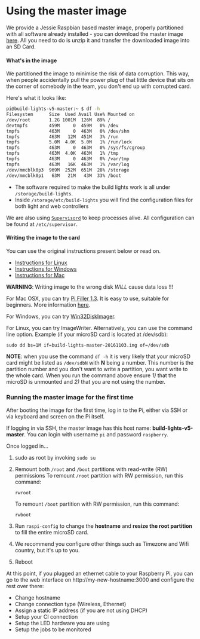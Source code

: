 # Using the master image

We provide a Jessie Raspbian based master image, properly partitioned with all software already installed - you can download the master image [here](https://s3-ap-southeast-2.amazonaws.com/dius-build-lights-assets/build-lights-master-20161122.zip). All you need to do is unzip it and transfer the downloaded image into an SD Card.

#### What's in the image

We partitioned the image to minimise the risk of data corruption. This way, when people accidentally pull the power plug of that little device that sits on the corner of somebody in the team, you don't end up with corrupted card.

Here's what it looks like:

```sh
pi@build-lights-v5-master:~ $ df -h
Filesystem      Size  Used Avail Use% Mounted on
/dev/root       1.2G 1001M  126M  89% /
devtmpfs        459M     0  459M   0% /dev
tmpfs           463M     0  463M   0% /dev/shm
tmpfs           463M   12M  451M   3% /run
tmpfs           5.0M  4.0K  5.0M   1% /run/lock
tmpfs           463M     0  463M   0% /sys/fs/cgroup
tmpfs           463M  4.0K  463M   1% /tmp
tmpfs           463M     0  463M   0% /var/tmp
tmpfs           463M   16K  463M   1% /var/log
/dev/mmcblk0p3  969M  252M  651M  28% /storage
/dev/mmcblk0p1   63M   21M   43M  33% /boot
```

* The software required to make the build lights work is all under `/storage/build-lights`.
* Inside `/storage/etc/build-lights` you will find the configuration files for both light and web controllers

We are also using [`Supervisord`](http://supervisord.org) to keep processes alive. All configuration can be found at `/etc/supervisor`.

#### Writing the image to the card

You can use the original instructions present below or read on.

* [Instructions for Linux](https://www.raspberrypi.org/documentation/installation/installing-images/linux.md)
* [Instructions for Windows](https://www.raspberrypi.org/documentation/installation/installing-images/windows.md)
* [Instructions for Mac](https://www.raspberrypi.org/documentation/installation/installing-images/mac.md)

**WARNING**: Writing image to the wrong disk _WILL_ cause data loss !!!

For Mac OSX, you can try [Pi Filler 1.3](http://ivanx.com/raspberrypi/files/PiFiller.zip). It is easy to use, suitable for beginners. More information [here](http://ivanx.com/raspberrypi/).

For Windows, you can try [Win32DiskImager](http://sourceforge.net/projects/win32diskimager).

For Linux, you can try ImageWriter. Alternatively, you can use the command line option. Example (if your microSD card is located at /dev/sdb):

```
sudo dd bs=1M if=build-lights-master-20161103.img of=/dev/sdb
```

**NOTE**: when you use the command `df -h` it is very likely that your microSD card might be listed as `/dev/sdbN` with **N** being a number. This number is the partition number and you don't want to write a partition, you want write to the whole card. When you run the command above ensure *1)* that the microSD is unmounted and *2)* that you are not using the number.

### Running the master image for the first time

After booting the image for the first time, log in to the Pi, either via SSH or via keyboard and screen on the Pi itself.

If logging in via SSH, the master image has this host name: **build-lights-v5-master**. You can login with username `pi` and password `raspberry`.

Once logged in...

1. sudo as root by invoking `sudo su`
2. Remount both `/root` and `/boot` partitions with read-write (RW) permissions
   To remount `/root` partition with RW permission, run this command:
   ```
   rwroot
   ```

   To remount `/boot` partition with RW permission, run this command:
   ```
   rwboot
   ```
3. Run `raspi-config` to change the **hostname** and **resize the root partition** to fill the entire microSD card.
4. We recommend you configure other things such as Timezone and Wifi country, but it's up to you.
5. Reboot   

At this point, if you plugged an ethernet cable to your Raspberry Pi, you can go to the web interface on http://my-new-hostname:3000 and configure the rest over there:

* Change hostname
* Change connection type (Wireless, Ethernet)
* Assign a static IP address (if you are not using DHCP)
* Setup your CI connection
* Setup the LED hardware you are using
* Setup the jobs to be monitored